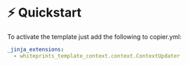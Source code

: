<!--
SPDX-FileCopyrightText: © 2024 The "Whiteprints template context" contributors <whiteprints@pm.me>

SPDX-License-Identifier: CC-BY-NC-SA-4.0
-->

# ⚡ Quickstart

To activate the template just add the following to copier.yml:

```yaml
_jinja_extensions:
  - whiteprints_template_context.context.ContextUpdater
```
